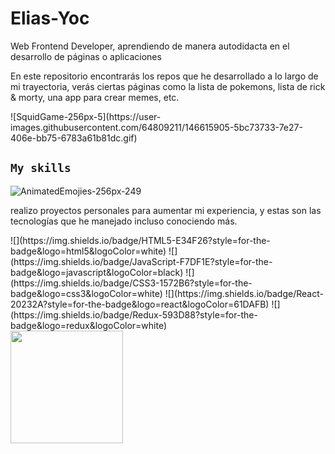 # Elias-Yoc
<p>Web Frontend Developer, aprendiendo de manera autodidacta en el desarrollo de páginas o aplicaciones </p>
<p>En este repositorio encontrarás los repos que he desarrollado a lo largo de mi trayectoria, verás ciertas páginas como la lista de pokemons, lista de rick & morty, una app para crear memes, etc.</p>
![SquidGame-256px-5](https://user-images.githubusercontent.com/64809211/146615905-5bc73733-7e27-406e-bb75-6783a61b81dc.gif)

## `My skills`
![AnimatedEmojies-256px-249](https://user-images.githubusercontent.com/64809211/146616201-7cdbaa07-1a38-42ff-9935-123fb9ba7ee2.gif)

<p>realizo proyectos personales para aumentar mi experiencia, y estas son las tecnologías que he manejado incluso conociendo más. </p>
![](https://img.shields.io/badge/HTML5-E34F26?style=for-the-badge&logo=html5&logoColor=white)
![](https://img.shields.io/badge/JavaScript-F7DF1E?style=for-the-badge&logo=javascript&logoColor=black)
![](https://img.shields.io/badge/CSS3-1572B6?style=for-the-badge&logo=css3&logoColor=white)
![](https://img.shields.io/badge/React-20232A?style=for-the-badge&logo=react&logoColor=61DAFB)
![](https://img.shields.io/badge/Redux-593D88?style=for-the-badge&logo=redux&logoColor=white)

<div align="left">
  <a href="https://github.com/EliasYoc">
  <img height="180em" src="https://github-readme-stats.vercel.app/api/top-langs/?username=EliasYoc&layout=compact&langs_count=7&theme=radical" />
</div>
